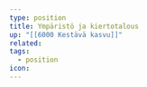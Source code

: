 ```yaml
---
type: position
title: Ympäristö ja kiertotalous
up: "[[6000 Kestävä kasvu]]"
related:
tags:
  - position
icon:
---
```


